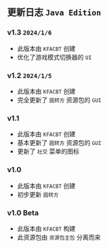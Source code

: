 ## 更新日志 `Java Edition`

### v1.3 `2024/1/6`

 - 此版本由 `KFACBT` 创建
 - 优化了游戏模式切换器的 `UI`

### v1.2 `2024/1/5`

 - 此版本由 `KFACBT` 创建
 - 完全更新了 `圆转方` 资源包的 `GUI`

### v1.1

 - 此版本由 `KFACBT` 创建
 - 基本更新了 `圆转方` 资源包的 `GUI`
 - 更新了 `社交` 菜单的图标

### v1.0

 - 此版本由 `KFACBT` 创建
 - 初步更新 `圆转方`

### v1.0 Beta

 - 此版本由 `KFACBT` 构建
 - 此资源包由 `资源包主包` 分离而来